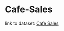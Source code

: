 # Cafe-Sales
link to dataset: [Cafe Sales]([url](https://www.kaggle.com/datasets/ahmedmohamed2003/cafe-sales-dirty-data-for-cleaning-training))
